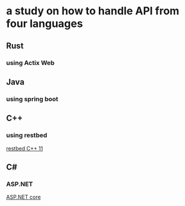 # a study on how to handle API from four languages

## Rust
### using Actix Web 

## Java 
### using spring boot

## C++
### using restbed 
<a href="https://github.com/corvusoft/restbed">restbed C++ 11</a>

## C#
### ASP.NET
<a href="https://dotnet.microsoft.com/en-us/apps/aspnet/apis">ASP.NET core</a>
